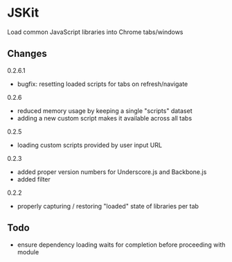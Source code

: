 # JSKit

Load common JavaScript libraries into Chrome tabs/windows

## Changes

0.2.6.1

- bugfix: resetting loaded scripts for tabs on refresh/navigate

0.2.6

- reduced memory usage by keeping a single "scripts" dataset
- adding a new custom script makes it available across all tabs

0.2.5

- loading custom scripts provided by user input URL

0.2.3

- added proper version numbers for Underscore.js and Backbone.js
- added filter

0.2.2

- properly capturing / restoring "loaded" state of libraries per tab

## Todo

- ensure dependency loading waits for completion before proceeding with module
